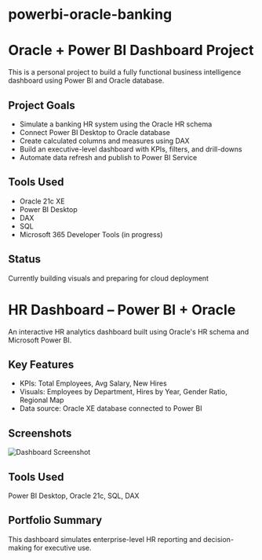 # powerbi-oracle-banking
# Oracle + Power BI Dashboard Project

This is a personal project to build a fully functional business intelligence dashboard using Power BI and Oracle database.

## Project Goals
- Simulate a banking HR system using the Oracle HR schema
- Connect Power BI Desktop to Oracle database
- Create calculated columns and measures using DAX
- Build an executive-level dashboard with KPIs, filters, and drill-downs
- Automate data refresh and publish to Power BI Service

## Tools Used
- Oracle 21c XE
- Power BI Desktop
- DAX
- SQL
- Microsoft 365 Developer Tools (in progress)

## Status
Currently building visuals and preparing for cloud deployment
 
# HR Dashboard – Power BI + Oracle

An interactive HR analytics dashboard built using Oracle's HR schema and Microsoft Power BI.

## Key Features
- KPIs: Total Employees, Avg Salary, New Hires
- Visuals: Employees by Department, Hires by Year, Gender Ratio, Regional Map
- Data source: Oracle XE database connected to Power BI

## Screenshots
![Dashboard Screenshot](hr_Dashboard.png)

## Tools Used
Power BI Desktop, Oracle 21c, SQL, DAX

## Portfolio Summary
This dashboard simulates enterprise-level HR reporting and decision-making for executive use.
